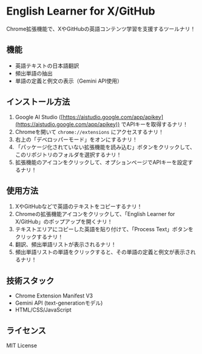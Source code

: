 # English Learner for X/GitHub

Chrome拡張機能で、XやGitHubの英語コンテンツ学習を支援するツールナリ！

## 機能

- 英語テキストの日本語翻訳
- 頻出単語の抽出
- 単語の定義と例文の表示（Gemini API使用）

## インストール方法

1. Google AI Studio ([https://aistudio.google.com/app/apikey](https://aistudio.google.com/app/apikey)) でAPIキーを取得するナリ！
2. Chromeを開いて `chrome://extensions` にアクセスするナリ！
3. 右上の「デベロッパーモード」をオンにするナリ！
4. 「パッケージ化されていない拡張機能を読み込む」ボタンをクリックして、このリポジトリのフォルダを選択するナリ！
5. 拡張機能のアイコンをクリックして、オプションページでAPIキーを設定するナリ！

## 使用方法

1. XやGitHubなどで英語のテキストをコピーするナリ！
2. Chromeの拡張機能アイコンをクリックして、「English Learner for X/GitHub」のポップアップを開くナリ！
3. テキストエリアにコピーした英語を貼り付けて、「Process Text」ボタンをクリックするナリ！
4. 翻訳、頻出単語リストが表示されるナリ！
5. 頻出単語リストの単語をクリックすると、その単語の定義と例文が表示されるナリ！

## 技術スタック

- Chrome Extension Manifest V3
- Gemini API (text-generationモデル)
- HTML/CSS/JavaScript

## ライセンス

MIT License 